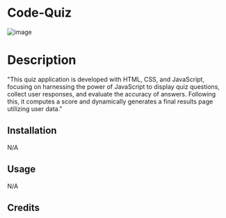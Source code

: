 # Code-Quiz
![image](https://github.com/IlhanDuale/Code-Quiz/assets/88343208/c0b69bf4-7beb-4792-bece-d32ab9011893)


# Description
"This quiz application is developed with HTML, CSS, and JavaScript, focusing on harnessing the power of JavaScript to display quiz questions,
collect user responses, and evaluate the accuracy of answers. Following this, it computes a score and dynamically generates a final results page utilizing user data."

## Installation

N/A

## Usage

N/A

## Credits


